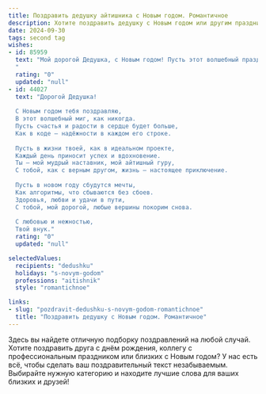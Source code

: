 ```yaml
---
title: Поздравить дедушку айтишника с Новым годом. Романтичное
description: Хотите поздравить дедушку с Новым годом или другим праздником? Наш ИИ создаст незабываемое поздравление, а вы обязательно выделитесь среди других.  
date: 2024-09-30
tags: second tag
wishes:
- id: 85959
  text: "Мой дорогой Дедушка, с Новым годом! Пусть этот волшебный праздник принесёт тебе столько же тепла и света, сколько ты приносишь в нашу жизнь своим талантом и добрым сердцем.  Твой мир, созданный из кода и инноваций, так же прекрасен и удивителен, как зимняя сказка за окном.  Пусть новый год будет полон вдохновения, успехов и радости, а каждый день будет наполнен любовью и заботой близких.  Я тебя очень люблю!
  "
  rating: "0"
  updated: "null"
- id: 44027
  text: "Дорогой Дедушка!
  
  С Новым годом тебя поздравляю,
  В этот волшебный миг, как никогда.
  Пусть счастья и радости в сердце будет больше,
  Как в коде — надёжности в каждом его строке.
  
  Пусть в жизни твоей, как в идеальном проекте,
  Каждый день приносит успех и вдохновение.
  Ты — мой мудрый наставник, мой айтишный гуру,
  С тобой, как с верным другом, жизнь — настоящее приключение.
  
  Пусть в новом году сбудутся мечты,
  Как алгоритмы, что сбываются без сбоев.
  Здоровья, любви и удачи в пути,
  С тобой, мой дорогой, любые вершины покорим снова.
  
  С любовью и нежностью,
  Твой внук."
  rating: "0"
  updated: "null"

selectedValues:
  recipients: "dedushku"
  holidays: "s-novym-godom"
  professions: "aitishnik"
  style: "romantichnoe"

links:
- slug: "pozdravit-dedushku-s-novym-godom-romantichnoe"
  title: "Поздравить дедушку с Новым годом. Романтичное"
---
```


Здесь вы найдете отличную подборку поздравлений на любой случай.
Хотите поздравить друга с днём рождения, коллегу с профессиональным праздником или близких с Новым годом? У нас есть всё, чтобы сделать ваш поздравительный текст незабываемым. Выбирайте нужную категорию и находите лучшие слова для ваших близких и друзей!
